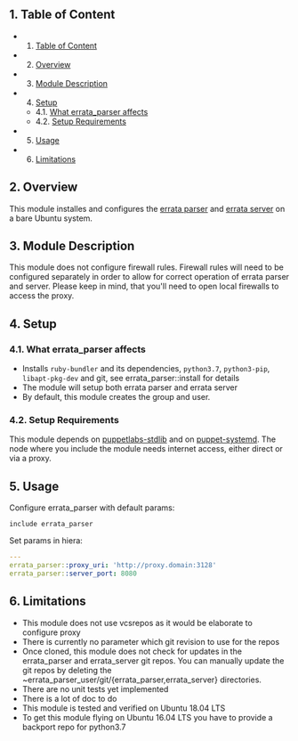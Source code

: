 ##  1. <a name='TableofContent'></a>Table of Content
<!-- vscode-markdown-toc -->
* 1. [Table of Content](#TableofContent)
* 2. [ Overview](#Overview)
* 3. [Module Description](#ModuleDescription)
* 4. [Setup](#Setup)
	* 4.1. [What errata_parser affects](#Whaterrata_parseraffects)
	* 4.2. [Setup Requirements](#SetupRequirements)
* 5. [Usage](#Usage)
* 6. [Limitations](#Limitations)

<!-- vscode-markdown-toc-config
	numbering=true
	autoSave=true
	/vscode-markdown-toc-config -->
<!-- /vscode-markdown-toc -->

##  2. <a name='Overview'></a> Overview
This module installes and configures the [errata parser](https://github.com/ATIX-AG/errata_server) and [errata server](https://github.com/ATIX-AG/errata_server) on a bare Ubuntu system.

##  3. <a name='ModuleDescription'></a>Module Description
This module does not configure firewall rules. Firewall rules will need to be
configured separately in order to allow for correct operation of errata parser and server. Please keep in mind, that you'll need to open local firewalls to access the proxy.

##  4. <a name='Setup'></a>Setup
###  4.1. <a name='Whaterrata_parseraffects'></a>What errata_parser affects
* Installs `ruby-bundler` and its dependencies, `python3.7`, `python3-pip`, `libapt-pkg-dev` and git, see errata_parser::install for details
* The module will setup both errata parser and errata server
* By default, this module creates the group and user.

###  4.2. <a name='SetupRequirements'></a>Setup Requirements
This module depends on [puppetlabs-stdlib](https://forge.puppet.com/puppetlabs/stdlib) and on [puppet-systemd](https://forge.puppet.com/camptocamp/systemd). The node where you include the module needs internet access, either direct or via a proxy.

##  5. <a name='Usage'></a>Usage

Configure errata_parser with default params:
```
include errata_parser
```
Set params in hiera:
```yaml
---
errata_parser::proxy_uri: 'http://proxy.domain:3128'
errata_parser::server_port: 8080
```

##  6. <a name='Limitations'></a>Limitations
* This module does not use vcsrepos as it would be elaborate to configure proxy
* There is currently no parameter which git revision to use for the repos
* Once cloned, this module does not check for updates in the errata_parser and errata_server git repos. You can manually update the git repos by deleting the ~errata_parser_user/git/{errata_parser,errata_server} directories.
* There are no unit tests yet implemented
* There is a lot of doc to do
* This module is tested and verified on Ubuntu 18.04 LTS
* To get this module flying on Ubuntu 16.04 LTS you have to provide a backport repo for python3.7
